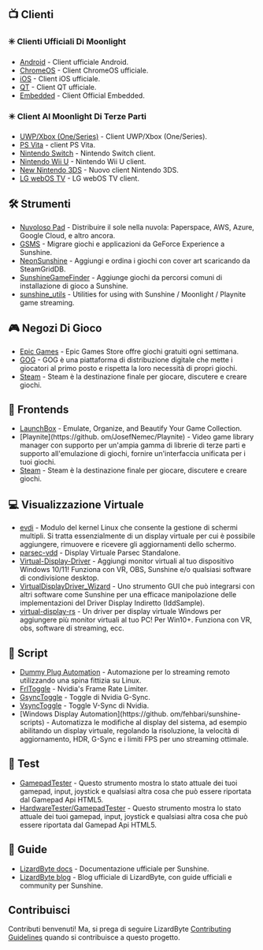 <!--lint disable awesome-heading awesome-toc double-link-->

<div align="center" style="display: none;">
  <img src="/assets/banner.png" />
  <h1 align="center">Sole Impressionante</h1>
  <h4 align="center">Una collezione di incredibili Scritture Sunshine, Strumenti, Guide e Software Companion</h4>
</div>

<div align="center" style="display: none;">
[
  <a href="#-clienti">Clienti</a> •
  <a href="#%EF%B8%8F-strumenti">Strumenti</a> •
  <a href="#-negozi-di-gioco">Negozi Di Gioco</a> •
  <a href="#-frontends">Frontends</a> •
  <a href="#-visualizzazione-virtuale">Visualizzazione Virtuale</a> •
  <a href="#-script">Script</a> •
  <a href="#-test">Test</a> •
  <a href="#-guide">Guide</a>
]
</div>

## 📺 Clienti

### ✳️ Clienti Ufficiali Di Moonlight

- [Android](https://github.com/moonlight-stream/moonlight-android) - Client ufficiale Android.
- [ChromeOS](https://github.com/moonlight-stream/moonlight-chrome) - Client ChromeOS ufficiale.
- [iOS](https://github.com/moonlight-stream/moonlight-ios) - Client iOS ufficiale.
- [QT](https://github.com/moonlight-stream/moonlight-qt) - Client QT ufficiale.
- [Embedded](https://github.com/moonlight-stream/moonlight-embedded) - Client Official Embedded.

### ✴️ Client Al Moonlight Di Terze Parti

- [UWP/Xbox (One/Series)](https://github.com/TheElixZammuto/moonlight-xbox) - Client UWP/Xbox (One/Series).
- [PS Vita](https://github.com/xyzz/vita-moonlight) - client PS Vita.
- [Nintendo Switch](https://github.com/XITRIX/Moonlight-Switch) - Nintendo Switch client.
- [Nintendo Wii U](https://github.com/GaryOderNichts/moonlight-wiiu) - Nintendo Wii U client.
- [New Nintendo 3DS](https://github.com/zoeyjodon/moonlight-N3DS) - Nuovo client Nintendo 3DS.
- [LG webOS TV](https://github.com/mariotaku/moonlight-tv) - LG webOS TV client.

## 🛠️ Strumenti

- [Nuvoloso Pad](https://github.com/PierreBeucher/cloudypad) - Distribuire il sole nella nuvola: Paperspace, AWS, Azure, Google Cloud, e altro ancora.
- [GSMS](https://github.com/LizardByte/GSMS) - Migrare giochi e applicazioni da GeForce Experience a Sunshine.
- [NeonSunshine](https://github.com/NeonLightning/NeonSunshine) - Aggiungi e ordina i giochi con cover art scaricando da SteamGridDB.
- [SunshineGameFinder](https://github.com/JMTK/SunshineGameFinder) - Aggiunge giochi da percorsi comuni di installazione di gioco a Sunshine.
- [sunshine_utils](https://github.com/designer-living/sunshine_utils) - Utilities for using with Sunshine / Moonlight / Playnite game streaming.

## 🎮 Negozi Di Gioco

- [Epic Games](https://www.epicgames.com) - Epic Games Store offre giochi gratuiti ogni settimana.
- [GOG](https://www.gog.com) - GOG è una piattaforma di distribuzione digitale che mette i giocatori al primo posto e rispetta la loro necessità di propri giochi.
- [Steam](https://store.steampowered.com) - Steam è la destinazione finale per giocare, discutere e creare giochi.

## 💠 Frontends

- [LaunchBox](https://www.launchbox-app.com/) - Emulate, Organize, and Beautify Your Game Collection.
- [Playnite](https://github. om/JosefNemec/Playnite) - Video game library manager con supporto per un'ampia gamma di librerie di terze parti e supporto all'emulazione di giochi, fornire un'interfaccia unificata per i tuoi giochi.
- [Steam](https://store.steampowered.com) - Steam è la destinazione finale per giocare, discutere e creare giochi.

## 💻 Visualizzazione Virtuale

- [evdi](https://github.com/DisplayLink/evdi) - Modulo del kernel Linux che consente la gestione di schermi multipli. Si tratta essenzialmente di un display virtuale per cui è possibile aggiungere, rimuovere e ricevere gli aggiornamenti dello schermo.
- [parsec-vdd](https://github.com/nomi-san/parsec-vdd) - Display Virtuale Parsec Standalone.
- [Virtual-Display-Driver](https://github.com/itsmikethetech/Virtual-Display-Driver) - Aggiungi monitor virtuali al tuo dispositivo Windows 10/11! Funziona con VR, OBS, Sunshine e/o qualsiasi software di condivisione desktop.
- [VirtualDisplayDriver_Wizard](https://github.com/sofmeright/VirtualDisplayDriver_Wizard) - Uno strumento GUI che può integrarsi con altri software come Sunshine per una efficace manipolazione delle implementazioni del Driver Display Indiretto (IddSample).
- [virtual-display-rs](https://github.com/MolotovCherry/virtual-display-rs) - Un driver per display virtuale Windows per aggiungere più monitor virtuali al tuo PC! Per Win10+. Funziona con VR, obs, software di streaming, ecc.

## 📜 Script

- [Dummy Plug Automation](https://github.com/XenHat/dummy-plug-automation) - Automazione per lo streaming remoto utilizzando una spina fittizia su Linux.
- [FrlToggle](https://github.com/FrogTheFrog/frl-toggle) - Nvidia's Frame Rate Limiter.
- [GsyncToggle](https://github.com/FrogTheFrog/gsync-toggle) - Toggle di Nvidia G-Sync.
- [VsyncToggle](https://github.com/xanderfrangos/vsync-toggle) - Toggle V-Sync di Nvidia.
- [Windows Display Automation](https://github. om/fehbari/sunshine-scripts) - Automatizza le modifiche al display del sistema, ad esempio abilitando un display virtuale, regolando la risoluzione, la velocità di aggiornamento, HDR, G-Sync e i limiti FPS per uno streaming ottimale.

## 🧪 Test

- [GamepadTester](https://hardwaretester.com/gamepad) - Questo strumento mostra lo stato attuale dei tuoi gamepad, input, joystick e qualsiasi altra cosa che può essere riportata dal Gamepad Api HTML5.
- [HardwareTester/GamepadTester](https://hardwaretester.com/gamepad) - Questo strumento mostra lo stato attuale dei tuoi gamepad, input, joystick e qualsiasi altra cosa che può essere riportata dal Gamepad Api HTML5.

## 📓 Guide

- [LizardByte docs](https://docs.lizardbyte.dev/projects/sunshine) - Documentazione ufficiale per Sunshine.
- [LizardByte blog](https://app.lizardbyte.dev/blog) - Blog ufficiale di LizardByte, con guide ufficiali e community per Sunshine.

## Contribuisci

Contributi benvenuti! Ma, si prega di seguire LizardByte
[Contributing Guidelines](https://docs.lizardbyte.dev/latest/developers/contributing.html)
quando si contribuisce a questo progetto.
